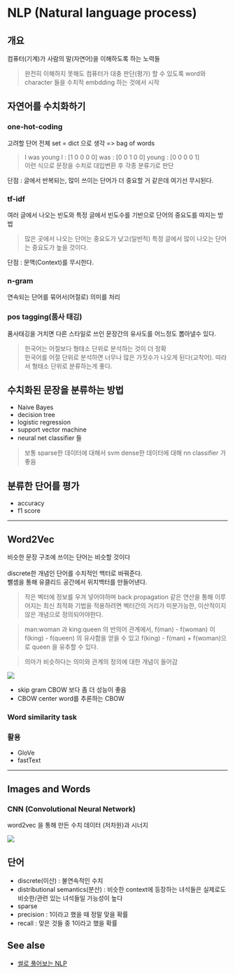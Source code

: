 # NLP (Natural language process)

## 개요
컴퓨터(기계)가 사람의 말(자연어)을 이해하도록 하는 노력들 <br>
> 완전히 이해하지 못해도 컴퓨터가 대충 판단(평가) 할 수 있도록  word와 character 들을 수치적 embdding 하는 것에서 시작
## 자연어를 수치화하기
### one-hot-coding
고려할 단어 전체 set = dict 으로 생각 => bag of words  
> I was young
I : [1 0 0 0 0]
was : [0 0 1 0 0]
young : [0 0 0 0 1] <br>
이런 식으로 문장을 수치로 대입변환 후 각종 분류기로 판단

단점 : 글에서 반복되는, 많이 쓰이는 단어가 더 중요할 거 같은데 여기선 무시된다.

### tf-idf
여러 글에서 나오는 빈도와 특정 글에서 빈도수를 기반으로 단어의 중요도를 따지는 방법
> 많은 곳에서 나오는 단어는 중요도가 낮고(일반적) 특정 글에서 많이 나오는 단어는 중요도가 높을 것이다.  

단점 : 문맥(Context)를 무시한다.

### n-gram
연속되는 단어를 묶어서(어절로) 의미를 처리

### pos tagging(품사 태깅)
품사태깅을 거치면 다른 스타일로 쓰인 문장간의 유사도를 어느정도 뽑아낼수 있다.  <br>
> 한국어는 어절보다 형태소 단위로 분석하는 것이 더 정확 <br>
한국어를 어절 단위로 분석하면 너무나 많은 가짓수가 나오게 된다(교착어). 따라서 형태소 단위로 분류하는게 좋다.

## 수치화된 문장을 분류하는 방법
* Naive Bayes  
* decision tree
* logistic regression
* support vector machine
* neural net classifier 들

> 보통 sparse한 데이터에 대해서 svm
dense한 데이터에 대해 nn classifier 가 좋음

## 분류한 단어를 평가
* accuracy
* f1 score

---

## Word2Vec
비슷한 문장 구조에 쓰이는 단어는 비슷할 것이다 <br>  
discrete한 개념인 단어를 수치적인 백터로 바꿔준다. <br>
뺄셈을 통해 유클리드 공간에서 위치백터를 만들어낸다.   
> 작은 벡터에 정보를 우겨 넣어야하며 back propagation 같은 연산을 통해 이루어지는 최신 최적화 기법을 적용하려면 벡터간의 거리가 미분가능한, 이산적이지 않은 개념으로 정의되어야한다.

> man:woman 과 king:queen 의 반의어 관계에서, f(man) - f(woman) 이 f(king) - f(queen) 의 유사함을 얻을 수 있고
f(king) - f(man) + f(woman)으로 queen 을 유추할 수 있다.<br>

>의마가 비슷하다는 의미와 관계의 정의에 대한 개념이 들어감

<img src="https://scontent.ficn2-1.fna.fbcdn.net/v/t1.0-9/40854067_1108342015997309_3433158060535709696_n.png?_nc_cat=104&oh=69e498b3d56691b40a493af0c54524a5&oe=5C5D2E52"/>


* skip gram
CBOW 보다 좀 더 성능이 좋음 <br>
* CBOW
center word를 추론하는 CBOW

### Word similarity task

### 활용
* GloVe
* fastText

---

## Images and Words

### CNN (Convolutional Neural Network)
word2vec 을 통해 만든 수치 데이터 (저차원)과 시너지

<img src="https://scontent.ficn2-1.fna.fbcdn.net/v/t1.0-9/41792862_1113713542126823_7762157977309544448_o.png?_nc_cat=108&oh=a86c788d22d6363049da62a11025eaaa&oe=5C4E66B3"/>


## 단어
* discrete(이산) : 불연속적인 수치
* distributional semantics(분산) : 비슷한 context에 등장하는 녀석들은 실제로도 비슷한/관련 있는 녀석들일 가능성이 높다
* sparse
* precision : 1이라고 했을 때 정말 맞을 확률  
* recall : 맞은 것들 중 1이라고 했을 확률

## See alse
* [썰로 풀어보는 NLP](https://www.facebook.com/pg/nobodybelongs/notes/)
